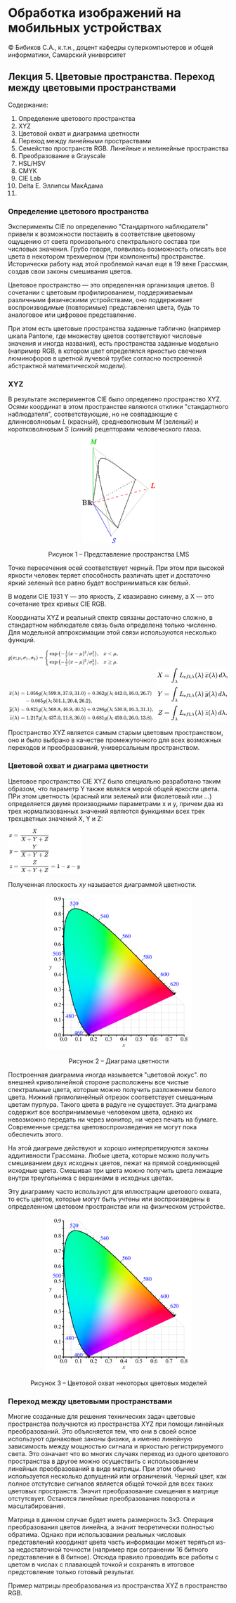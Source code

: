 # Обработка изображений на мобильных устройствах

© Бибиков С.А., к.т.н., доцент кафедры суперкомпьютеров и общей информатики, Самарский университет

## Лекция 5. Цветовые пространства. Переход между цветовыми пространствами

Содержание:

1. Определение цветового пространства
2. XYZ
3. Цветовой охват и диаграмма цветности
4. Переход между линейными простраствами
5. Семейство пространств RGB. Линейные и нелинейные пространства
6. Преобразование в Grayscale
7. HSL/HSV
8. CMYK
9. CIE Lab
10. Delta E. Эллипсы МакАдама
11. 

### Определение цветового пространства

Эксперименты CIE по определению "Стандартного наблюдателя" привели к возможности поставить в соответствие цветовому ощущению от света произвольного спектрального состава три числовых значения. Грубо говоря, появилась возможность описать все цвета в некотором трехмерном (три компоненты) пространстве. Исторически работу над этой проблемой начал еще в 19 веке Грассман, создав свои законы смешивания цветов.

Цветовое пространство — это определенная организация цветов. В сочетании с цветовым профилированием, поддерживаемым различными физическими устройствами, оно поддерживает воспроизводимые (повторимые) представления цвета, будь то аналоговое или цифровое представление.

При этом есть цветовые пространства заданные таблично (например шкала Pantone, где множеству цветов соответствуют числовые значения и иногда названия), есть пространства заданные модельно (например RGB, в котором цвет определялся яркостью свечения люминофоров в цветной лучевой трубке согласно построенной абстрактной математической модели).

### XYZ

В результате экспериментов CIE было определено пространство XYZ. Осями координат в этом пространстве являются отклики "стандартного наблюдателя", соответствующие, но не совпадающие с длинноволновым _L_ (красный), средневолновым _M_ (зеленый) и коротковолновым _S_ (синий) рецепторами человеческого глаза. 

<div align="center">
  <img src="https://github.com/bbkvsrg/lecture-notes/blob/main/%D0%9E%D0%98%D0%9C%D0%A3/lecture_05/images/l5_1.png" width="33%" title="Представление пространства LMS"/>
  
  Рисунок 1 – Представление пространства LMS
</div>

Точке пересечения осей соответствует черный. При этом при высокой яркости человек теряет способность различать цвет и достаточно яркий зеленый все равно будет восприниматься как белый.

В модели CIE 1931 Y — это яркость, Z квазиравно синему, а X — это сочетание трех кривых CIE RGB.

Координаты XYZ и реальный спектр связаны достаточно сложно, в стандартном наблюдателе связь была определена только численно. Для модельной аппроксимации этой связи используются несколько функций.

<img src="https://github.com/bbkvsrg/lecture-notes/blob/main/%D0%9E%D0%98%D0%9C%D0%A3/lecture_05/images/l5_2.svg" width="50%"/>

<img src="https://github.com/bbkvsrg/lecture-notes/blob/main/%D0%9E%D0%98%D0%9C%D0%A3/lecture_05/images/l5_3.svg" width="66%"/>

<img src="https://github.com/bbkvsrg/lecture-notes/blob/main/%D0%9E%D0%98%D0%9C%D0%A3/lecture_05/images/l5_4.svg" width="33%"/>

Пространство XYZ является самым старым цветовым пространством, оно и было выбрано в качестве промежуточного для всех возможных переходов и преобразований, универсальным пространством.

### Цветовой охват и диаграма цветности

Цветовое пространство CIE XYZ было специально разработано таким образом, что параметр Y также являлся мерой общей яркости цвета. ПРи этом цветность (красный или зеленый или фиолетовый или ...) определяется двумя производными параметрами x и y, причем два из трех нормализованных значений являются функциями всех трех трехцветных значений X, Y и Z:

<img src="https://github.com/bbkvsrg/lecture-notes/blob/main/%D0%9E%D0%98%D0%9C%D0%A3/lecture_05/images/l5_5.svg" width="33%"/>

Полученная плоскость _xy_ называется диаграммой цветности.

<div align="center">
  <img src="https://github.com/bbkvsrg/lecture-notes/blob/main/%D0%9E%D0%98%D0%9C%D0%A3/lecture_05/images/l5_6.svg" width="66%" title="Диаграма цветности"/>
  
  Рисунок 2 – Диаграма цветности
</div>

Построенная диаграмма иногда называется "цветовой локус". по внешней криволинейной стороне расположены все чистые спектральные цвета, которые можно получить разложением белого цвета. Нижний прямолинейный отрезок соответствует смешанным цветам пурпура. Такого цвета в радуге не существует. Эта диаграма содержит все воспринимаемые человеком цвета, однако их невозможно передать ни через монитор, ни через печать на бумаге. Современные средства цветовоспроизведения не могут пока обеспечить этого.

На этой диаграме действуют и хорошо интерпретируются законы аддитивности Грассмана. Любые цвета, которые можно получить смешиванием двух исходных цветов, лежат на прямой соединяющей исходные цвета. Смешивая три цвета можно получить цвета лежащие внутри треугольника с вершинами в исходных цветах.

Эту диаграмму часто используют для иллюстрации цветового охвата, то есть цветов, которые могут быть учтены или воспроизведены в определенном цветовом пространстве или на физическом устройстве.

<div align="center">
  <img src="https://github.com/bbkvsrg/lecture-notes/blob/main/%D0%9E%D0%98%D0%9C%D0%A3/lecture_05/images/l5_6.svg" width="66%" title="Цветовой охват некоторых цветовых моделей"/>
  
  Рисунок 3 – Цветовой охват некоторых цветовых моделей
</div>

### Переход между цветовыми пространствами

Многие созданные для решения технических задач цветовые пространства получаются из пространства XYZ при помощи линейных преобразований. Это объясняется тем, что они в своей осное используют одинаковые законы физики, а именно линейную зависимость между мощностью сигнала и яркостью регистрируемого света. Это означает что во многих случаях переход из одного цветового пространства в другое можно осуществить с использованием линейных преобразований в виде матрицы. При этом обычно используется несколько допущений или ограничений. Черный цвет, как полное отстутсвие сигналов является общей точкой для всех таких цветовых пространств. Значит преобразование смещения в матрице отстутсвует. Остаются линейные преобразования поворота и масштабирования.

Матрица в данном случае будет иметь размерность 3х3. Операция преобразования цветов линейна, а значит теоретически полностью обратима. Однако при использовании реальных числовых представлений координат цвета часть информации может теряться из-за недостаточной точности (например при согранении 16 битного представления в 8 битное). Отсюда правило проводить все работы с цветом в числах с плавающей точкой и сохранять в итоговое предстовление только готовый результат.

Пример матрицы преобразования из пространства XYZ в пространство RGB.

